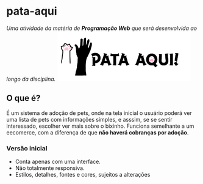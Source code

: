 # pata-aqui
 *Uma atividade da matéria de **Programação Web** que será desenvolvida ao longo da disciplina.*
 ![Logo by Nannyh Desu](imagens/logo.png)
## O que é?
 É um sistema de adoção de pets, onde na tela inicial o usuário poderá ver uma lista de pets com informações simples, e asssim, se se sentir interessado, escolher ver mais sobre o bixinho.
 Funciona semelhante a um eecomerce, com a diferença de que **não haverá cobranças por adoção**.
 
 ### Versão inicial
  * Conta apenas com uma interface.
  * Não totalmente responsiva.
  * Estilos, detalhes, fontes e cores, sujeitos a alterações
